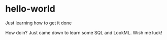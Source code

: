# hello-world
Just learning how to get it done

How doin? Just came down to learn some SQL and LookML. Wish me luck!
 
